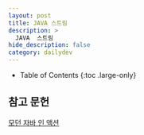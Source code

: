 ```yaml
---
layout: post
title: JAVA 스트림
description: >
  JAVA  스트림
hide_description: false
category: dailydev
---
```



- Table of Contents
{:toc .large-only}


## 참고 문헌
[모던 자바 인 액션](https://www.aladin.co.kr/shop/wproduct.aspx?ItemId=200069290)
